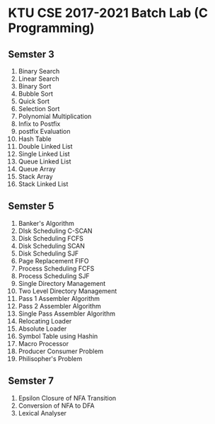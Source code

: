 # KTU CSE 2017-2021 Batch Lab (C Programming)

## Semster 3

<ol>
    <li> Binary Search
    <li> Linear Search
    <li> Binary Sort
    <li> Bubble Sort
    <li> Quick Sort
    <li> Selection Sort
    <li> Polynomial Multiplication
    <li> Infix to Postfix
    <li> postfix Evaluation
    <li> Hash Table
    <li> Double Linked List
    <li> Single Linked List
    <li> Queue Linked List
    <li> Queue Array
    <li> Stack Array
    <li> Stack Linked List
</ol>

## Semster 5

<ol>
    <li> Banker's Algorithm
    <li> DIsk Scheduling C-SCAN
    <li> Disk Scheduling FCFS
    <li> Disk Scheduling SCAN
    <li> Disk Scheduling SJF
    <li> Page Replacement FIFO
    <li> Process Scheduling FCFS
    <li> Process Scheduling SJF
    <li> Single Directory Management
    <li> Two Level Directory Management
    <li> Pass 1 Assembler Algorithm
    <li> Pass 2 Assembler Algorithm
    <li> Single Pass Assembler Algorithm
    <li> Relocating Loader
    <li> Absolute Loader
    <li> Symbol Table using Hashin
    <li> Macro Processor
    <li> Producer Consumer Problem
    <li> Philisopher's Problem
</ol>

## Semster 7

<ol>
    <li> Epsilon Closure of NFA Transition
    <li> Conversion of NFA to DFA
    <li> Lexical Analyser
</ol>
